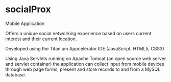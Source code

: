 socialProx
==========

Mobile Application 

Offers a unique social networking experience based on users current interest and their current location.

Developed using the Titanium Appcelerator IDE (JavaScript, HTML5, CSS3)

Using Java Servlets running on Apache Tomcat (an open source web server and servlet container) 
the application can collect input from mobile devices through web page forms, present and store records to and from a MySQL database.   
